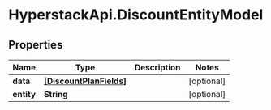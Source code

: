 # HyperstackApi.DiscountEntityModel

## Properties

Name | Type | Description | Notes
------------ | ------------- | ------------- | -------------
**data** | [**[DiscountPlanFields]**](DiscountPlanFields.md) |  | [optional] 
**entity** | **String** |  | [optional] 


